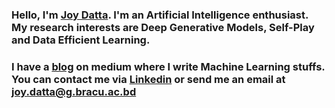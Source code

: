 ### Hello, I'm [Joy Datta](https://joy-datta.github.io). I'm an Artificial Intelligence enthusiast. My research interests are Deep Generative Models, Self-Play and Data Efficient Learning. 
### I have a [blog](https://jdatta.medium.com) on medium where I write Machine Learning stuffs. You can contact me via [Linkedin](https://www.linkedin.com/in/joy-datta) or send me an email at joy.datta@g.bracu.ac.bd

